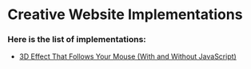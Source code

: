 # Creative Website Implementations

### Here is the list of implementations:

* [3D Effect That Follows Your Mouse (With and Without JavaScript)](Fun%203D%20Effect)